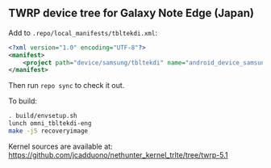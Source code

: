 ## TWRP device tree for Galaxy Note Edge (Japan)

Add to `.repo/local_manifests/tbltekdi.xml`:

```xml
<?xml version="1.0" encoding="UTF-8"?>
<manifest>
	<project path="device/samsung/tbltekdi" name="android_device_samsung_tbltekdi" remote="TeamWin" revision="android-6.0" />
</manifest>
```

Then run `repo sync` to check it out.

To build:

```sh
. build/envsetup.sh
lunch omni_tbltekdi-eng
make -j5 recoveryimage
```

Kernel sources are available at: https://github.com/jcadduono/nethunter_kernel_trlte/tree/twrp-5.1

